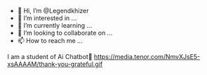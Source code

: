 - 👋 Hi, I’m @Legendkhizer
- 👀 I’m interested in ...
- 🌱 I’m currently learning ...
- 💞️ I’m looking to collaborate on ...
- 📫 How to reach me ...

<!---
Legendkhizer/Legendkhizer is a ✨ special ✨ repository because its `README.md` (this file) appears on your GitHub profile.
You can click the Preview link to take a look at your changes.
--->
I am a student of Ai Chatbot🤖
https://media.tenor.com/NmvXJsE5-xsAAAAM/thank-you-grateful.gif 
